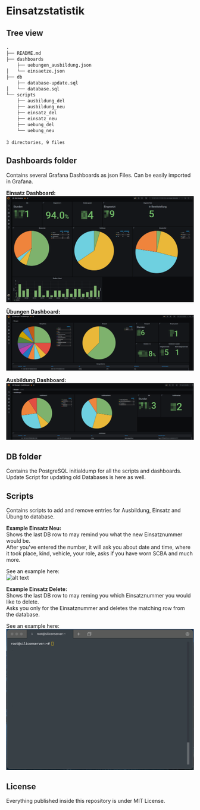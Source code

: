 # Einsatzstatistik

## Tree view
```
.
├── README.md
├── dashboards
    ├── uebungen_ausbildung.json
│   └── einsaetze.json
├── db
    ├── database-update.sql
│   └── database.sql
└── scripts
    ├── ausbildung_del
    ├── ausbildung_neu
    ├── einsatz_del
    ├── einsatz_neu
    ├── uebung_del
    └── uebung_neu

3 directories, 9 files
```

## Dashboards folder
Contains several Grafana Dashboards as json Files. Can be easily imported in Grafana.

**Einsatz Dashboard:**
![alt text](screenshots/alle-einsaetze.png)

**Übungen Dashboard:**
![alt text](screenshots/uebungen.png)

**Ausbildung Dashboard:**
![alt text](screenshots/ausbildungen.png)

## DB folder
Contains the PostgreSQL initialdump for all the scripts and dashboards.
Update Script for updating old Databases is here as well.

## Scripts
Contains scripts to add and remove entries for Ausbildung, Einsatz and Übung to database.

**Example Einsatz Neu:**  
Shows the last DB row to may remind you what the new Einsatznummer would be.  
After you've entered the number, it will ask you about date and time, where it took place, kind, vehicle, your role, asks if you have worn SCBA and much more.  
  
See an example here:  
![alt text](screenshots/einsatz_neu.gif)

**Example Einsatz Delete:**  
Shows the last DB row to may reming you which Einsatznummer you would like to delete.  
Asks you only for the Einsatznummer and deletes the matching row from the database. 
  
See an example here:  
![alt text](screenshots/einsatz_del.gif)

## License
Everything published inside this repository is under MIT License.
